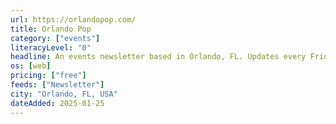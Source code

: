```yaml
---
url: https://orlandopop.com/
title: Orlando Pop
category: ["events"]
literacyLevel: "0"
headline: An events newsletter based in Orlando, FL. Updates every Friday, and includes over a dozen events in each issue.
os: [web]
pricing: ["free"]
feeds: ["Newsletter"]
city: "Orlando, FL, USA"
dateAdded: 2025-01-25
---
```

